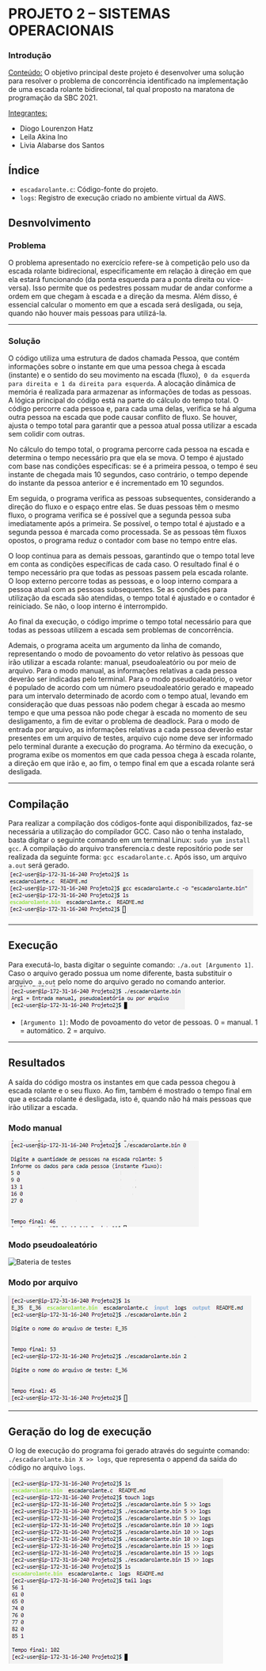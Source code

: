 <h1>PROJETO 2 – SISTEMAS OPERACIONAIS</h1>

<h3>Introdução</h3>

<ins>Conteúdo:</ins> O objetivo principal deste projeto é desenvolver uma solução para resolver o problema de concorrência identificado na implementação de uma escada rolante bidirecional, tal qual proposto na maratona de programação da SBC 2021.

<ins>Integrantes:</ins>

- Diogo Lourenzon Hatz
- Leila Akina Ino
- Livia Alabarse dos Santos

<h2>Índice</h2>

<ul>
<li><code>escadarolante.c</code>: Código-fonte do projeto.</li>
<li><code>logs</code>: Registro de execução criado no ambiente virtual da AWS.</li>
</ul>

<h2>Desnvolvimento</h2>
<h3>Problema</h3>

<p>O problema apresentado no exercício refere-se à competição pelo uso da escada rolante bidirecional, especificamente em relação à direção em que ela estará funcionando (da ponta esquerda para a ponta direita ou vice-versa). Isso permite que os pedestres possam mudar de andar conforme a ordem em que chegam à escada e a direção da mesma. Além disso, é essencial calcular o momento em que a escada será desligada, ou seja, quando não houver mais pessoas para utilizá-la.</p>

<hr>
<h3>Solução</h3>

<p>O código utiliza uma estrutura de dados chamada Pessoa, que contém informações sobre o instante em que uma pessoa chega à escada (instante) e o sentido do seu movimento na escada (fluxo),<code> 0 da esquerda para direita e 1 da direita para esquerda</code>. A alocação dinâmica de memória é realizada para armazenar as informações de todas as pessoas. A lógica principal do código está na parte do cálculo do tempo total. O código percorre cada pessoa e, para cada uma delas, verifica se há alguma outra pessoa na escada que pode causar conflito de fluxo. Se houver, ajusta o tempo total para garantir que a pessoa atual possa utilizar a escada sem colidir com outras.

No cálculo do tempo total, o programa percorre cada pessoa na escada e determina o tempo necessário pra que ela se mova. O tempo é ajustado com base nas condições específicas: se é a primeira pessoa, o tempo é seu instante de chegada mais 10 segundos, caso contrário, o tempo depende do instante da pessoa anterior e é incrementado em 10 segundos.

Em seguida, o programa verifica as pessoas subsequentes, considerando a direção do fluxo e o espaço entre elas. Se duas pessoas têm o mesmo fluxo, o programa verifica se é possível que a segunda pessoa suba imediatamente após a primeira. Se possível, o tempo total é ajustado e a segunda pessoa é marcada como processada. Se as pessoas têm fluxos opostos, o programa reduz o contador com base no tempo entre elas.

O loop continua para as demais pessoas, garantindo que o tempo total leve em conta as condições específicas de cada caso. O resultado final é o tempo necessário pra que todas as pessoas passem pela escada rolante.  
O loop externo percorre todas as pessoas, e o loop interno compara a pessoa atual com as pessoas subsequentes. Se as condições para utilização da escada são atendidas, o tempo total é ajustado e o contador é reiniciado. Se não, o loop interno é interrompido.

Ao final da execução, o código imprime o tempo total necessário para que todas as pessoas utilizem a escada sem problemas de concorrência.

Ademais, o programa aceita um argumento da linha de comando, representando o modo de povoamento do vetor relativo às pessoas que irão utilizar a escada rolante: manual, pseudoaleatório ou por meio de arquivo. Para o modo manual, as informações relativas a cada pessoa deverão ser indicadas pelo terminal. Para o modo pseudoaleatório, o vetor é populado de acordo com um número pseudoaleatório gerado e mapeado para um intervalo determinado de acordo com o tempo atual, levando em consideração que duas pessoas não podem chegar à escada ao mesmo tempo e que uma pessoa não pode chegar à escada no momento de seu desligamento, a fim de evitar o problema de deadlock. Para o modo de entrada por arquivo, as informações relativas a cada pessoa deverão estar presentes em um arquivo de testes, arquivo cujo nome deve ser informado pelo terminal durante a execução do programa. Ao término da execução, o programa exibe os momentos em que cada pessoa chega à escada rolante, a direção em que irão e, ao fim, o tempo final em que a escada rolante será desligada.

<hr>
<h2>Compilação</h2>
Para realizar a compilação dos códigos-fonte aqui disponibilizados, faz-se necessária a utilização do compilador GCC. Caso não o tenha instalado, basta digitar o seguinte comando em um terminal Linux: <code>sudo yum install gcc</code>. A compilação do arquivo transferencia.c deste repositório pode ser realizada da seguinte forma: <code>gcc escadarolante.c</code>. Após isso, um arquivo <code>a.out</code> será gerado.

<img src = "https://github.com/Hatz-D/ProjetoSOs/blob/main/src/compilacaoProjeto2.png" alt="Compilação">

<hr>
<h2>Execução</h2>
Para executá-lo, basta digitar o seguinte comando: <code>./a.out [Argumento 1]</code>. Caso o arquivo gerado possua um nome diferente, basta substituir o arquivo <code> a.out</code> pelo nome do arquivo gerado no comando anterior.

<img src = "https://github.com/Hatz-D/ProjetoSOs/blob/main/src/projeto2Stderr.png" alt = "Mensagem de erro ao informar parâmetros errôneamente.">

<ul>
<li><code>[Argumento 1]</code>: Modo de povoamento do vetor de pessoas. 0 = manual. 1 = automático. 2 = arquivo.</li>
</ul>

<hr>
<h2>Resultados</h2>
A saída do código mostra os instantes em que cada pessoa chegou à escada rolante e o seu fluxo. Ao fim, também é mostrado o tempo final em que a escada rolante é desligada, isto é, quando não há mais pessoas que irão utilizar a escada.  

<h3>Modo manual</h3>

<img src = "https://github.com/Hatz-D/ProjetoSOs/blob/main/src/projeto2Manual.png" alt="Bateria de testes">

<h3>Modo pseudoaleatório</h3>

<img src = "https://github.com/Hatz-D/ProjetoSOs/blob/main/src/projeto2Pseudoaleatorio" alt="Bateria de testes">

<h3>Modo por arquivo</h3>

<img src = "https://github.com/Hatz-D/ProjetoSOs/blob/main/src/projeto2Arquivo.png" alt="Bateria de testes">

<hr>
<h2>Geração do log de execução</h2>

O log de execução do programa foi gerado através do seguinte comando: <code>./escadarolante.bin X >> logs</code>, que representa o append da saída do código no arquivo <code>logs</code>.

<img src = "https://github.com/Hatz-D/ProjetoSOs/blob/main/src/geracaologsProjeto2.png" alt="Geração do log de execução">
